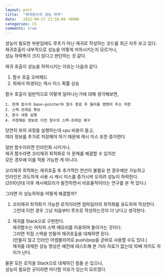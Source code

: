 ```yaml
---
layout: post
title:  "재귀함수의 성능 하락"
date:   2022-09-27 23:58:00 +0900
categories: CS
comments: true
---
```

성능이 필요한 부분임에도 루프가 아닌 재귀로 작성하는 코드를 최근 자주 보고 있다.  
재귀호출이 내부적으로 성능을 어떻게 저하시키는지 모르거나,  
성능 하락폭이 크지 않다고 판단하는 것 같다.  

재귀 호출이 성능을 하락시키는 이유는 다음과 같다.  
1. 함수 호출 오버헤드  
2. 위에서 파생되는 캐시 미스 확률 상승

함수 호출이 일반적으로 어떻게 일어나는가에 대해 생각해보면,  
```
1. 현재 함수의 base-pointer와 함수 종료 후 돌아올 명령어 주소 저장  
2. 스택-프레임 확보  
3. 함수 내용 실행  
4. 저장해둔 정보로 이전 함수의 스택-프레임 복구  
```

당연히 위의 과정을 실행하는데 cpu 비용이 들고,  
여러 정보를 추가로 저장해야 하기 때문에 캐시 미스 또한 증가한다  

일반 함수이라면 인라인화 시키거나,  
재귀 함수라면 꼬리재귀 최적화로 이 문제를 해결할 수 있지만  
모든 경우에 이를 적용 가능한 게 아니다.  

꼬리재귀 최적화는 재귀호출 후 추가적인 연산이 불필요 한 경우에만 가능하고  
인라인은 과도하게 사용 시 캐시 미스를 증가시켜 오히려 성능이 하락한다.  
(2010년대 이후 캐시메모리가 발전하면서 비효율적이라는 연구를 본 적 있다.)

그러면 이 성능하락을 어떻게 해결할까?  

1. 꼬리재귀 최적화가 가능한 로직이라면 컴파일러의 최적화를 유도하여 작성한다.  
그런데 이런 경우 그냥 처음부터 루프로 작성하는것이 더 낫다고 생각한다.  

2. 재귀를 Stack으로 구현한다.  
재귀함수는 어차피 스택 메모리를 이용하여 돌아가는 것이다.  
그러면 직접 스택을 만들어 재귀호출을 대체하면 된다.  
(만들지 않고 인라인 어셈블리어로 push/pop을 곧바로 사용할 수도 있다.)  
재귀를 대체한 성능 향상은 예전에 테스트해 본 거라 자료가 없는데 10배 까지도 차이가 난다.  

물론 모든 로직을 Stack으로 대체하긴 힘들 순 있으나,  
성능이 필요한 곳이라면 마다할 이유가 있는지 모르겠다.